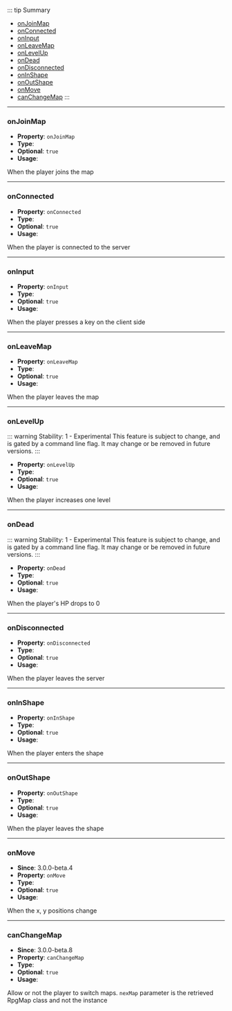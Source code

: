 ::: tip Summary
- [onJoinMap](#onjoinmap)
- [onConnected](#onconnected)
- [onInput](#oninput)
- [onLeaveMap](#onleavemap)
- [onLevelUp](#onlevelup)
- [onDead](#ondead)
- [onDisconnected](#ondisconnected)
- [onInShape](#oninshape)
- [onOutShape](#onoutshape)
- [onMove](#onmove)
- [canChangeMap](#canchangemap)
:::
---
### onJoinMap
- **Property**: `onJoinMap`
- **Type**: <Type type=' (player: <a href="/commands/common.html">RpgPlayer</a>, map: <a href="/classes/map.html">RpgMap</a>) =&gt; any ' />
- **Optional**: `true` 
- **Usage**:


 When the player joins the map


---
### onConnected
- **Property**: `onConnected`
- **Type**: <Type type=' (player: <a href="/commands/common.html">RpgPlayer</a>) =&gt; any ' />
- **Optional**: `true` 
- **Usage**:


 When the player is connected to the server


---
### onInput
- **Property**: `onInput`
- **Type**: <Type type=' (player: <a href="/commands/common.html">RpgPlayer</a>, data: { input: Direction | Control | string, moving: boolean }) =&gt; any ' />
- **Optional**: `true` 
- **Usage**:


 When the player presses a key on the client side


---
### onLeaveMap
- **Property**: `onLeaveMap`
- **Type**: <Type type=' (player: <a href="/commands/common.html">RpgPlayer</a>, map: <a href="/classes/map.html">RpgMap</a>) =&gt; any ' />
- **Optional**: `true` 
- **Usage**:


 When the player leaves the map


---
### onLevelUp
::: warning
Stability: 1 - Experimental
This feature is subject to change, and is gated by a command line flag.
It may change or be removed in future versions.
:::
    
- **Property**: `onLevelUp`
- **Type**: <Type type=' (player: <a href="/commands/common.html">RpgPlayer</a>, nbLevel: number) =&gt; any ' />
- **Optional**: `true` 
- **Usage**:


 When the player increases one level


---
### onDead
::: warning
Stability: 1 - Experimental
This feature is subject to change, and is gated by a command line flag.
It may change or be removed in future versions.
:::
    
- **Property**: `onDead`
- **Type**: <Type type=' (player: <a href="/commands/common.html">RpgPlayer</a>) =&gt; any ' />
- **Optional**: `true` 
- **Usage**:


 When the player's HP drops to 0


---
### onDisconnected
- **Property**: `onDisconnected`
- **Type**: <Type type=' (player: <a href="/commands/common.html">RpgPlayer</a>) =&gt; any ' />
- **Optional**: `true` 
- **Usage**:


 When the player leaves the server


---
### onInShape
- **Property**: `onInShape`
- **Type**: <Type type=' (player: <a href="/commands/common.html">RpgPlayer</a>, shape: <a href="/classes/shape.html">RpgShape</a>) =&gt; any ' />
- **Optional**: `true` 
- **Usage**:


 When the player enters the shape


---
### onOutShape
- **Property**: `onOutShape`
- **Type**: <Type type=' (player: <a href="/commands/common.html">RpgPlayer</a>, shape: <a href="/classes/shape.html">RpgShape</a>) =&gt; any ' />
- **Optional**: `true` 
- **Usage**:


 When the player leaves the shape


---
### onMove
- **Since**: 3.0.0-beta.4
- **Property**: `onMove`
- **Type**: <Type type=' (player: <a href="/commands/common.html">RpgPlayer</a>) =&gt; any ' />
- **Optional**: `true` 
- **Usage**:


When the x, y positions change


---
### canChangeMap
- **Since**: 3.0.0-beta.8
- **Property**: `canChangeMap`
- **Type**: <Type type=' (player: <a href="/commands/common.html">RpgPlayer</a>, nextMap: RpgClassMap&lt <a href="/classes/map.html">RpgMap</a>&gt;) =&gt;  boolean | Promise&lt;boolean&gt; ' />
- **Optional**: `true` 
- **Usage**:


Allow or not the player to switch maps. `nexMap` parameter is the retrieved RpgMap class and not the instance

